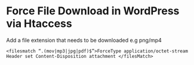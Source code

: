 # Force File Download in WordPress via Htaccess

Add a file extension that needs to be downloaded e.g png/mp4

  ```<filesmatch “.(mov|mp3|jpg|pdf)$”>ForceType application/octet-stream Header set Content-Disposition attachment </filesMatch>```
